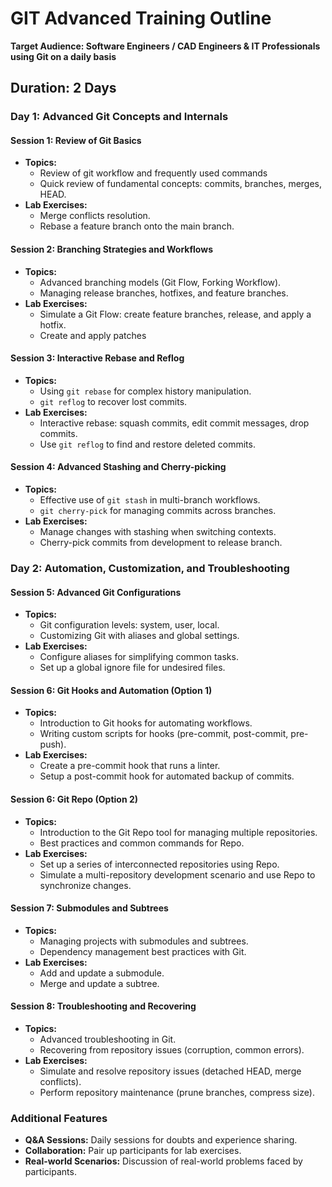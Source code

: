 # GIT Advanced Training Outline

**Target Audience: Software Engineers / CAD Engineers & IT Professionals using Git on a daily basis**

## Duration: 2 Days

### Day 1: Advanced Git Concepts and Internals

#### **Session 1: Review of Git Basics**
- **Topics:**
  - Review of git workflow and frequently used commands
  - Quick review of fundamental concepts: commits, branches, merges, HEAD.
- **Lab Exercises:**
  - Merge conflicts resolution.
  - Rebase a feature branch onto the main branch.

#### **Session 2: Branching Strategies and Workflows**
- **Topics:**
  - Advanced branching models (Git Flow, Forking Workflow).
  - Managing release branches, hotfixes, and feature branches.
- **Lab Exercises:**
  - Simulate a Git Flow: create feature branches, release, and apply a hotfix.
  - Create and apply patches

#### **Session 3: Interactive Rebase and Reflog**
- **Topics:**
  - Using `git rebase` for complex history manipulation.
  - `git reflog` to recover lost commits.
- **Lab Exercises:**
  - Interactive rebase: squash commits, edit commit messages, drop commits.
  - Use `git reflog` to find and restore deleted commits.

#### **Session 4: Advanced Stashing and Cherry-picking**
- **Topics:**
  - Effective use of `git stash` in multi-branch workflows.
  - `git cherry-pick` for managing commits across branches.
- **Lab Exercises:**
  - Manage changes with stashing when switching contexts.
  - Cherry-pick commits from development to release branch.

### Day 2: Automation, Customization, and Troubleshooting

#### **Session 5: Advanced Git Configurations**
- **Topics:**
  - Git configuration levels: system, user, local.
  - Customizing Git with aliases and global settings.
- **Lab Exercises:**
  - Configure aliases for simplifying common tasks.
  - Set up a global ignore file for undesired files.

#### **Session 6: Git Hooks and Automation (Option 1)** 
- **Topics:**
  - Introduction to Git hooks for automating workflows.
  - Writing custom scripts for hooks (pre-commit, post-commit, pre-push).
- **Lab Exercises:**
  - Create a pre-commit hook that runs a linter.
  - Setup a post-commit hook for automated backup of commits.

#### **Session 6: Git Repo (Option 2)** 
- **Topics:**
  - Introduction to the Git Repo tool for managing multiple repositories.
  - Best practices and common commands for Repo.
- **Lab Exercises:**
  - Set up a series of interconnected repositories using Repo.
  - Simulate a multi-repository development scenario and use Repo to synchronize changes.


#### **Session 7: Submodules and Subtrees**
- **Topics:**
  - Managing projects with submodules and subtrees.
  - Dependency management best practices with Git.
- **Lab Exercises:**
  - Add and update a submodule.
  - Merge and update a subtree.

#### **Session 8: Troubleshooting and Recovering**
- **Topics:**
  - Advanced troubleshooting in Git.
  - Recovering from repository issues (corruption, common errors).
- **Lab Exercises:**
  - Simulate and resolve repository issues (detached HEAD, merge conflicts).
  - Perform repository maintenance (prune branches, compress size).

### Additional Features
- **Q&A Sessions:** Daily sessions for doubts and experience sharing.
- **Collaboration:** Pair up participants for lab exercises.
- **Real-world Scenarios:** Discussion of real-world problems faced by participants.